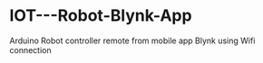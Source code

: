 # IOT---Robot-Blynk-App
Arduino Robot controller remote from mobile app Blynk using Wifi connection
